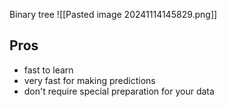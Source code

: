 Binary tree
![[Pasted image 20241114145829.png]]

## Pros
- fast to learn 
- very fast for making predictions
- don't require special preparation for your data